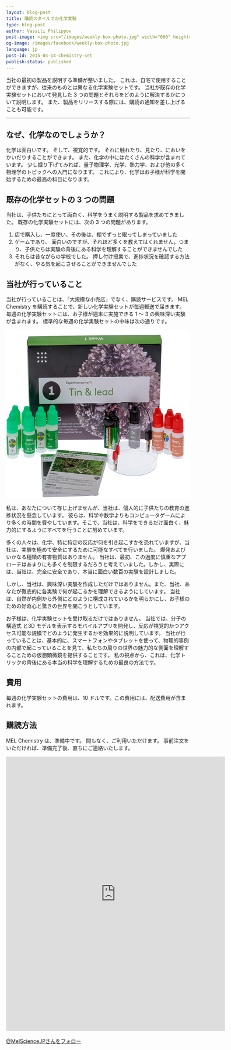 ```yaml
---
layout: blog-post
title: 購読スタイルでの化学実験
type: blog-post
author: Vassili Philippov
post-image: <img src="/images/weekly-box-photo.jpg" width="600" height="459" alt="Weekly box content">
og-image: /images/facebook/weekly-box-photo.jpg
language: jp
post-id: 2015-04-14-chemistry-set
publish-status: published
---
```

当社の最初の製品を説明する準備が整いました。 これは、自宅で使用することができますが、従来のものとは異なる化学実験セットです。 当社が既存の化学実験セットにおいて発見した 3 つの問題とそれらをどのように解決するかについて説明します。 また、製品をリリースする際には、購読の通知を差し上げることも可能です。 

<!-- more -->

---

## なぜ、化学なのでしょうか？

化学は面白いです。 そして、視覚的です。 それに触れたり、見たり、においをかいだりすることができます。 また、化学の中にはたくさんの科学が含まれています。 少し掘り下げてみれば、量子物理学、光学、熱力学、および他の多く物理学のトピックへの入門になります。 これにより、化学はお子様が科学を開始するための最高の科目になります。

## 既存の化学セットの 3 つの問題

当社は、子供たちにとって面白く、科学をうまく説明する製品を求めてきました。 既存の化学実験セットには、次の 3 つの問題があります。

1. 店で購入し、一度使い、その後は、棚でずっと眠ってしまっていました
2. ゲームであり、 面白いのですが、それほど多くを教えてはくれません。つまり、子供たちは実験の背後にある科学を理解することができませんでした
3. それらは昔ながらの学校でした。 押し付け授業で、進捗状況を確認する方法がなく、やる気を起こさせることができませんでした 

## 当社が行っていること

当社が行っていることは、「大規模な小売店」でなく、購読サービスです。 MEL Chemistry を購読することで、新しい化学実験セットが毎週郵送で届きます。 毎週の化学実験セットには、お子様が週末に実施できる 1 ～ 3 の興味深い実験が含まれます。 標準的な毎週の化学実験セットの中味は次の通りです。

<img src="/images/weekly-box-photo.jpg" width="600" height="459" alt="Weekly box content">

私は、あなたについて存じ上げませんが、当社は、個人的に子供たちの教育の進捗状況を懸念しています。 彼らは、科学や数学よりもコンピュータゲームにより多くの時間を費やしています。そこで、当社は、科学をできるだけ面白く、魅力的にするようにすべてを行うことに努めています。

多くの人々は、化学、特に特定の反応が何を引き起こすかを恐れていますが、当社は、実験を極めて安全にするために可能なすべてを行いました。 爆発およびいかなる種類の有害物質はありません。 当社は、最初、この過度に慎重なアプローチはあまりにも多くを制限するだろうと考えていました。しかし、実際には、当社は、完全に安全であり、本当に面白い数百の実験を設計しました。

しかし、当社は、興味深い実験を作成しただけではありません。また、当社、あなたが徹底的に各実験で何が起こるかを理解できるようにしています。 当社は、自然が内側から外側にどのように構成されているかを明らかにし、お子様のための好奇心と驚きの世界を開こうとしています。

お子様は、化学実験セットを受け取るだけではありません。 当社では、分子の構造式 と3D モデルを表示するモバイルアプリを開発し、反応が視覚的かつアクセス可能な規模でどのように発生するかを効果的に説明しています。 当社が行っていることは、基本的に、スマートフォンやタブレットを使って、物理的事例の内部で起こっていることを見て、私たちの周りの世界の魅力的な側面を理解することための仮想顕微鏡を提供することです。 私の視点から、これは、化学トリックの背後にある本当の科学を理解するための最良の方法です。

## 費用

毎週の化学実験セットの費用は、10 ドルです。この費用には、配送費用が含まれます。

## 購読方法

MEL Chemistry は、準備中です。 間もなく、ご利用いただけます。 事前注文をいただければ、準備完了後、直ちにご連絡いたします。

<iframe src="https://docs.google.com/forms/d/1ZudnWJ1_xE3ncufPevaSCYNvaAgr7P1fPhv-ehW6FSE/viewform?embedded=true" width="600" height="750" frameborder="0" marginheight="0" marginwidth="0">Loading...</iframe>

<br>

<!-- Begin Twitter follow -->
<a href="https://twitter.com/MelScienceJP" class="twitter-follow-button" data-show-count="false" data-lang="ja" data-size="large">@MelScienceJPさんをフォロー</a>
<script>!function(d,s,id){var js,fjs=d.getElementsByTagName(s)[0],p=/^http:/.test(d.location)?'http':'https';if(!d.getElementById(id)){js=d.createElement(s);js.id=id;js.src=p+'://platform.twitter.com/widgets.js';fjs.parentNode.insertBefore(js,fjs);}}(document, 'script', 'twitter-wjs');</script>
<!-- End Twitter follow -->
